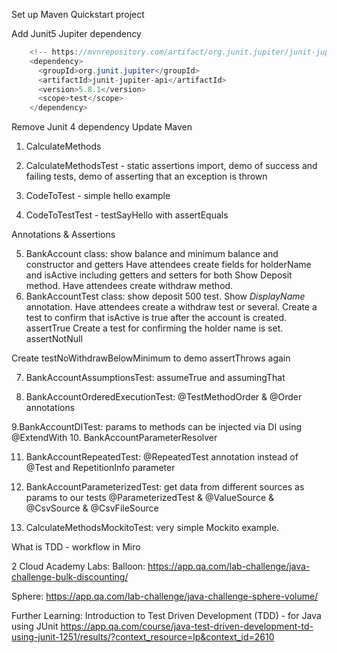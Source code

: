   Set up Maven Quickstart project 
  
  Add Junit5 Jupiter dependency
  ```java
      <!-- https://mvnrepository.com/artifact/org.junit.jupiter/junit-jupiter-api -->
      <dependency>
        <groupId>org.junit.jupiter</groupId>
        <artifactId>junit-jupiter-api</artifactId>
        <version>5.8.1</version>
        <scope>test</scope>
      </dependency>
  ```
  Remove Junit 4 dependency
  Update Maven
  
  1. CalculateMethods
  2. CalculateMethodsTest - static assertions import, demo of success and failing tests, demo of asserting that an exception is thrown
  
  3. CodeToTest - simple hello example
  4. CodeToTestTest - testSayHello with assertEquals
  
  Annotations & Assertions
  
  5. BankAccount class: show balance and minimum balance and constructor and getters
  Have attendees create fields for holderName and isActive including getters and setters for both
  Show Deposit method. 
  Have attendees create withdraw method.
  6. BankAccountTest class: show deposit 500 test. Show *DisplayName* annotation.
  Have attendees create a withdraw test or several.
  Create a test to confirm that isActive is true after the account is created. assertTrue
  Create a test for confirming the holder name is set. assertNotNull
  
  Create testNoWithdrawBelowMinimum to demo assertThrows again
  
  7. BankAccountAssumptionsTest: assumeTrue and assumingThat
  
  8. BankAccountOrderedExecutionTest: @TestMethodOrder & @Order annotations
  
  9.BankAccountDITest: params to methods can be injected via DI using @ExtendWith
  10. BankAccountParameterResolver
  
  11. BankAccountRepeatedTest: @RepeatedTest annotation instead of @Test and RepetitionInfo parameter
  
  12. BankAccountParameterizedTest: get data from different sources as params to our tests
  @ParameterizedTest & @ValueSource & @CsvSource & @CsvFileSource
  
  13. CalculateMethodsMockitoTest: very simple Mockito example.
  
  What is TDD - workflow in Miro
  
  2 Cloud Academy Labs:
  Balloon:
  https://app.qa.com/lab-challenge/java-challenge-bulk-discounting/
  
  Sphere:
  https://app.qa.com/lab-challenge/java-challenge-sphere-volume/
  
  
  Further Learning:
  Introduction to Test Driven Development (TDD) - for Java using JUnit
  https://app.qa.com/course/java-test-driven-development-td-using-junit-1251/results/?context_resource=lp&context_id=2610
  